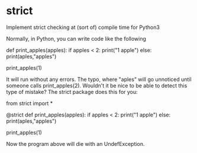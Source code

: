 # strict
Implement strict checking at (sort of) compile time for Python3

Normally, in Python, you can write code like the following

  def print_apples(apples):
    if apples < 2:
      print("1 apple")
    else:
      print(aples,"apples")

  print_apples(1)

It will run without any errors. The typo, where "aples" will
go unnoticed until someone calls print_apples(2). Wouldn't it
be nice to be able to detect this type of mistake? The strict
package does this for you:

  from strict import *
  
  @strict
  def print_apples(apples):
    if apples < 2:
      print("1 apple")
    else:
      print(aples,"apples")

  print_apples(1)

Now the program above will die with an UndefException.
